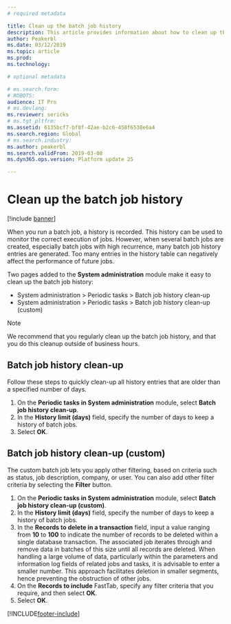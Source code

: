 ```yaml
---
# required metadata

title: Clean up the batch job history 
description: This article provides information about how to clean up the batch job history.
author: Peakerbl
ms.date: 03/12/2019
ms.topic: article
ms.prod: 
ms.technology: 

# optional metadata

# ms.search.form: 
# ROBOTS: 
audience: IT Pro
# ms.devlang: 
ms.reviewer: sericks
# ms.tgt_pltfrm: 
ms.assetid: 6135bcf7-bf8f-42ae-b2c6-458f6538e6a4
ms.search.region: Global
# ms.search.industry: 
ms.author: peakerbl
ms.search.validFrom: 2019-03-08
ms.dyn365.ops.version: Platform update 25

---
```


# Clean up the batch job history

[!include [banner](../includes/banner.md)]

When you run a batch job, a history is recorded. This history can be used to monitor the correct execution of jobs. However, when several batch jobs are created, especially batch jobs with high recurrence, many batch job history entries are generated. Too many entries in the history table can negatively affect the performance of future jobs.

Two pages added to the **System administration** module make it easy to clean up the batch job history:

- System administration > Periodic tasks > Batch job history clean-up
- System administration > Periodic tasks > Batch job history clean-up (custom)

> [!NOTE]
> We recommend that you regularly clean up the batch job history, and that you do this cleanup outside of business hours.

## Batch job history clean-up

Follow these steps to quickly clean-up all history entries that are older than a specified number of days.

1. On the **Periodic tasks in System administration** module, select **Batch job history clean-up**.
2. In the **History limit (days)** field, specify the number of days to keep a history of batch jobs.
3. Select **OK**.


## Batch job history clean-up (custom)

The custom batch job lets you apply other filtering, based on criteria such as status, job description, company, or user. You can also add other filter criteria by selecting the **Filter** button.

1. On the **Periodic tasks in System administration** module, select **Batch job history clean-up (custom)**.
2. In the **History limit (days)** field, specify the number of days to keep a history of batch jobs.
3. In the **Records to delete in a transaction** field, input a value ranging from **10** to **100** to indicate the number of records to be deleted within a single database transaction. The associated job iterates through and remove data in batches of this size until all records are deleted. When handling a large volume of data, particularly within the parameters and information log fields of related jobs and tasks, it is advisable to enter a smaller number. This approach facilitates deletion in smaller segments, hence preventing the obstruction of other jobs.
4. On the **Records to include** FastTab, specify any filter criteria that you require, and then select **OK**.
5. Select **OK**.



[!INCLUDE[footer-include](../../../includes/footer-banner.md)]
